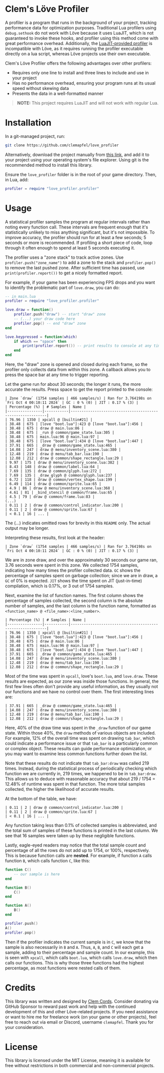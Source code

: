 # Clem's Löve Profiler

A profiler is a program that runs in the background of your project, tracking performance data for optimization purposes. Traditional Lua profilers using `debug.sethook` do not work with Löve because it uses LuaJIT, which is not guaranteed to invoke these hooks, and profiler using this method come with great performance overhead. Additionally, the [LuaJIT-provided profiler](https://luajit.org/ext_profiler.html) is incompatible with Löve, as it requires running the profiler executable directly on a lua script, whereas Löve projects use their own executable. 

Clem's Löve Profiler offers the following advantages over other profilers:

+ Requires only one line to install and three lines to include and use in your project
+ Has no performance overhead, ensuring your program runs at its usual speed without skewing data
+ Presents the data in a well-formatted manner

> **NOTE:** This project requires LuaJIT and will not work with regular Lua. 

# Installation

In a git-managed project, run:

```bash
git clone https://github.com/clemapfel/love_profiler
```

Alternatively, download the project manually from [this link](https://github.com/Clemapfel/love_profiler/archive/refs/heads/main.zip), and add it to your project using your operating system's file explorer. Using git is the recommended method to install this library. 

Ensure the `love_profiler` folder is in the root of your game directory. Then, in Lua, add:

```lua
profiler = require "love_profiler.profiler"
```

# Usage

A statistical profiler samples the program at regular intervals rather than noting every function call. These intervals are frequent enough that it's statistically unlikely to miss anything significant, but it's not impossible. To improve accuracy, the profiler should run for at least a few seconds; 5 seconds or more is recommended. If profiling a short piece of code, loop through it often enough to spend at least 5 seconds executing it.

The profiler uses a "zone stack" to track active zones. Use `profiler.push("zone_name")` to add a zone to the stack and `profiler.pop()` to remove the last pushed zone. After sufficient time has passed, use `print(profiler.report())` to get a nicely formatted report.

For example, if your game has been experiencing FPS drops and you want to identify the problematic part of `love.draw`, you can do:

```lua
-- in main.lua
profiler = require "love_profiler.profiler"

love.draw = function()
    profiler.push("draw") -- start "draw" zone
    -- (...) your draw code here
    profiler.pop() -- end "draw" zone
end

love.keypressed = function(which)
    if which == "space" then
        print(profiler.report()) -- print results to console at any time 
    end
end
```

Here, the "draw" zone is opened and closed during each frame, so the profiler only collects data from within this zone. A callback allows you to press the space bar at any time to trigger reporting. 

Let the game run for about 30 seconds; the longer it runs, the more accurate the results. Press space to get the report printed to the console:

```
| Zone `draw` (1754 samples | 466 samples/s) | Ran for 3.764198s on `Fri Oct 4 00:10:11 2024` | GC : 0 % (0) | JIT : 0.17 % (3) |
| Percentage (%) | # Samples | Name |
|----------------|-----------|-----------------------------------------------------------|
| 76.96 | 1350 | xpcall @ [builtin#21] |
| 38.48 | 675 | [love "boot.lua"]:423 @ [love "boot.lua"]:456 |
| 38.48 | 675 | draw @ main.lua:86 |
| 38.48 | 675 | _run @ common/game_state.lua:305 |
| 38.48 | 675 | main.lua:96 @ main.lua:97 |
| 38.48 | 675 | [love "boot.lua"]:434 @ [love "boot.lua"]:447 |
| 37.91 | 665 | _draw @ common/game_state.lua:465 |
| 14.08 | 247 | draw @ menu/inventory_scene.lua:380 |
| 12.48 | 219 | draw @ menu/tab_bar.lua:190 |
| 12.08 | 212 | draw @ common/shape_rectangle.lua:29 |
| 9.97 | 175 | draw @ menu/inventory_scene.lua:382 |
| 8.43 | 148 | draw @ common/label.lua:64 |
| 7.69 | 135 | draw @ common/glyph.lua:272 |
| 7.69 | 135 | _draw_glyph @ common/glyph.lua:237 |
| 6.72 | 118 | draw @ common/vertex_shape.lua:199 |
| 6.49 | 114 | draw @ common/sprite.lua:65 |
| 4.9 | 86 | draw @ menu/inventory_scene.lua:368 |
| 4.61 | 81 | _bind_stencil @ common/frame.lua:65 |
| 4.5 | 79 | draw @ common/frame.lua:83 |
(...)
| 0.11 | 2 | draw @ common/control_indicator.lua:200 |
| 0.11 | 2 | draw @ common/sprite.lua:67 |
| < 0.1 | 16 | ... |
```

The (...) indicates omitted rows for brevity in this `README` only. The actual output may be longer.

Interpreting these results, first look at the header:

```
| Zone `draw` (1754 samples | 466 samples/s) | Ran for 3.764198s on `Fri Oct 4 00:10:11 2024` | GC : 0 % (0) | JIT : 0.17 % (3) |
```

We are in zone draw, and over the approximately 30 seconds our game ran, 3.76 seconds were spent in this zone. We collected 1754 samples, indicating how many times the profiler collected data. `GC` shows the percentage of samples spent on garbage collection; since we are in draw, a `GC` of 0% is expected. `JIT` shows the time spent on JIT (just-in-time) compilation, which is 0.17%, or 3 out of 1754 samples.

Next, examine the list of function names. The first column shows the percentage of samples collected, the second column is the absolute number of samples, and the last column is the function name, formatted as `<function_name> @ <file_name>:<line_number>`.

```
| Percentage (%) | # Samples | Name |
|----------------|-----------|-----------------------------------------------------------|
| 76.96 | 1350 | xpcall @ [builtin#21] |
| 38.48 | 675 | [love "boot.lua"]:423 @ [love "boot.lua"]:456 |
| 38.48 | 675 | draw @ main.lua:86 |
| 38.48 | 675 | main.lua:96 @ main.lua:97 |
| 38.48 | 675 | [love "boot.lua"]:434 @ [love "boot.lua"]:447 |
| 37.91 | 665 | _draw @ common/game_state.lua:465 |
| 14.08 | 247 | draw @ menu/inventory_scene.lua:380 |
| 12.48 | 219 | draw @ menu/tab_bar.lua:190 |
| 12.08 | 212 | draw @ common/shape_rectangle.lua:29 |
```

Most of the time was spent in `xpcall`, love's `boot.lua`, and `love.draw`. These results are expected, as our zone was inside those functions. In general, the first few lines often don't provide any useful information, as they usually not our functions and we have no control over them. The first interesting lines are:

```
| 37.91 | 665 | _draw @ common/game_state.lua:465 |
| 14.08 | 247 | draw @ menu/inventory_scene.lua:380 |
| 12.48 | 219 | draw @ menu/tab_bar.lua:190 |
| 12.08 | 212 | draw @ common/shape_rectangle.lua:29 |
```

Here, 40% of the draw time was spent in the `_draw` function of our game state. Within those 40%, the `draw` methods of various objects are included. For example, 12% of the overall time was spent on drawing `tab_bar`, which could indicate a performance issue or that `tab_bar` is a particularly common or complex object. These results can guide performance optimization, or you may want to examine less common functions further down the list.

Note that these results do not indicate that `tab_bar:draw` was called 219 times. Instead, during the statistical process of periodically checking which function we are currently in, 219 times, we happened to be in `tab_bar:draw`. This allows us to deduce with reasonable accuracy that about 219 / 1754 = 12.48% of runtime was spent in that function. The more total samples collected, the higher the likelihood of accurate results.

At the bottom of the table, we have:

```
| 0.11 | 2 | draw @ common/control_indicator.lua:200 |
| 0.11 | 2 | draw @ common/sprite.lua:67 |
| < 0.1 | 16 | ... |
```

Any function taking less than 0.1% of collected samples is abbreviated, and the total sum of samples of these functions is printed in the last column. We see that 16 samples were taken up by these negligible functions.

Lastly, eagle-eyed readers may notice that the total sample count and percentage of all the rows do not add up to 1754, or 100%, respectively. This is because function calls are **nested**. For example, if function `A` calls function `B`, which calls function `C`, like this:

```lua
function C()
    -- our sample is here
end

function B() 
    C() 
end

function A() 
    B() 
end

profiler.push()
A()
profiler.pop()
```

Then if the profiler indicates the current sample is in `C`, we know that the sample is also necessarily in `B` and `A`. Thus, `A`, `B`, and `C` will each get a sample, adding to their percentage and sample count. In our example, this is seen with `xpcall`, which calls `boot.lua`, which calls `love.draw`, which then calls our functions. This is why those three functions had the highest percentage, as most functions were nested calls of them.

# Credits

This library was written and designed by [Clem Cords](clemens-cords.com). Consider donating via GitHub Sponsor to reward past work and help with the continued development of this and other Löve-related projects. If you need assistance or want to hire me for freelance work (on your game or other projects), feel free to reach out via email or Discord, username `clemapfel`. Thank you for your consideration.

# License

This library is licensed under the MIT License, meaning it is available for free without restrictions in both commercial and non-commercial projects.